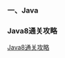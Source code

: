 ### 一、Java

### Java8通关攻略

[Java8通关攻略](https://juejin.im/post/5e1d665bf265da3e4608fa17?utm_source=gold_browser_extension	"Java8通关攻略")
